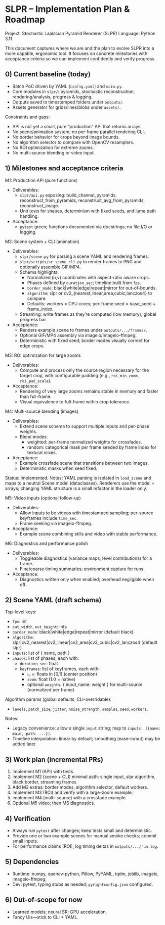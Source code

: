 # SLPR – Implementation Plan & Roadmap

Project: Stochastic Laplacian Pyramid Renderer (SLPR)
Language: Python 3.11

This document captures where we are and the plan to evolve SLPR into a more capable, ergonomic tool. It focuses on concrete milestones with acceptance criteria so we can implement confidently and verify progress.

## 0) Current baseline (today)
- Batch PoC driven by YAML (`config.yaml`) and `main.py`.
- Core modules in `slpr/`: pyramids, stochastic reconstruction, rendering/analysis, progress & logging.
- Outputs saved to timestamped folders under `outputs/`.
- Assets generator for grids/lines/blobs under `assets/`.

Constraints and gaps:
- API is not yet a small, pure “production” API that returns arrays.
- No scene/animation system; no per-frame parallel rendering CLI.
- No border behavior for crops beyond image bounds.
- No algorithm selector to compare with OpenCV resamplers.
- No ROI optimization for extreme zooms.
- No multi-source blending or video input.

## 1) Milestones and acceptance criteria

M1: Production API (pure functions)
- Deliverables:
	- `slpr/api.py` exposing: build_channel_pyramids, reconstruct_from_pyramids, reconstruct_avg_from_pyramids, reconstruct_image.
	- Unit tests for shapes, determinism with fixed seeds, and luma path handling.
- Acceptance:
	- `pytest` green; functions documented via docstrings; no file I/O or logging.

M2: Scene system + CLI (animation)
- Deliverables:
	- `slpr/scene.py` for parsing a scene YAML and rendering frames.
	- `slpr/scripts/sr_scene_cli.py` to render frames to PNG and optionally assemble GIF/MP4.
	- Schema highlights:
		- Normalized (u,v) coordinates with aspect-ratio aware crops.
		- Phases defined by `duration_sec`; timeline built from `fps`.
		- `border_mode`: black|white|edge|repeat|mirror for out-of-bounds.
		- `algorithm`: slpr or cv2_{nearest,linear,area,cubic,lanczos4} to compare.
		- Defaults: workers = CPU cores; per-frame seed = base_seed + frame_index.
	- Streaming: write frames as they’re computed (low memory), global progress bar.
- Acceptance:
	- Renders example scene to frames under `outputs/.../frames/`.
	- Optional GIF/MP4 assembly via imageio/imageio-ffmpeg.
	- Deterministic with fixed seed; border modes visually correct for edge crops.

M3: ROI optimization for large zooms
- Deliverables:
	- Compute and process only the source region necessary for the target crop, with configurable padding (e.g., `roi_min_zoom`, `roi_pad_scale`).
- Acceptance:
	- Rendering of very large zooms remains stable in memory and faster than full-frame.
	- Visual equivalence to full-frame within crop tolerance.

M4: Multi-source blending (images)
- Deliverables:
	- Extend scene schema to support multiple inputs and per-phase weights.
	- Blend modes:
		- weighted: per-frame normalized weights for crossfades.
		- random: categorical mask per frame seeded by frame index for textural mixes.
- Acceptance:
	- Example crossfade scene that transitions between two images.
	- Deterministic masks when seed fixed.

Status: Implemented.
Notes: YAML parsing is isolated in `load_scene` and maps to a neutral Scene model (dataclasses). Renderers use the model + arrays; changing YAML structure is a small refactor in the loader only.

M5: Video inputs (optional follow-up)
- Deliverables:
	- Allow inputs to be videos with timestamped sampling; per-source keyframes include `time_sec`.
	- Frame seeking via imageio-ffmpeg.
- Acceptance:
	- Example scene combining stills and video with stable performance.

M6: Diagnostics and performance polish
- Deliverables:
	- Toggleable diagnostics (variance maps, level contributions) for a frame.
	- Fine/coarse timing summaries; environment capture for runs.
- Acceptance:
	- Diagnostics written only when enabled; overhead negligible when off.

## 2) Scene YAML (draft schema)
Top-level keys:
- `fps`: int
- `out_width`, `out_height`: ints
- `border_mode`: black|white|edge|repeat|mirror (default black)
- `algorithm`: slpr|cv2_nearest|cv2_linear|cv2_area|cv2_cubic|cv2_lanczos4 (default slpr)
- `inputs`: list of { name, path }
- `phases`: list of phases, each with:
	- `duration_sec`: float
	- `keyframes`: list of keyframes, each with:
		- `u`, `v`: floats in [0,1] (center position)
		- `zoom`: float (1.0 = native)
		- optional `weights`: { input_name: weight } for multi-source (normalized per frame)

Algorithm params (global defaults, CLI-overridable):
- `levels`, `patch_size`, `jitter`, `noise_strength`, `samples`, `seed`, `workers`.

Notes:
- Legacy convenience: allow a single `input` string; map to `inputs: [{name: main, path: ...}]`.
- Timeline interpolation: linear by default; smoothing (ease-in/out) may be added later.

## 3) Work plan (incremental PRs)
1. Implement M1 (API) with tests.
2. Implement M2 (scene + CLI) minimal path: single input, slpr algorithm, black border, streaming frames.
3. Add M2 extras: border modes, algorithm selector, default workers.
4. Implement M3 (ROI) and verify with a large-zoom example.
5. Implement M4 (multi-source) with a crossfade example.
6. Optional M5 video; then M6 diagnostics.

## 4) Verification
- Always run `pytest` after changes; keep tests small and deterministic.
- Provide one or two example scenes for manual smoke checks; commit small inputs.
- For performance claims (ROI), log timing deltas in `outputs/.../run.log`.

## 5) Dependencies
- Runtime: numpy, opencv-python, Pillow, PyYAML, tqdm, joblib, imageio, imageio-ffmpeg.
- Dev: pytest, typing stubs as needed; `pyrightconfig.json` configured.

## 6) Out-of-scope for now
- Learned models; neural SR; GPU acceleration.
- Fancy UIs—stick to CLI + YAML.

